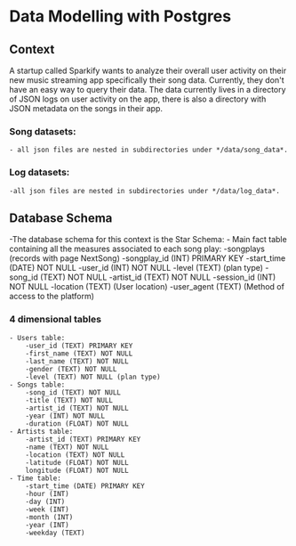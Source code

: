 # Data Modelling with Postgres

## Context

A startup called Sparkify wants to analyze their overall user activity on their new music streaming app specifically their song data. Currently, they don't have an easy way to query their data. The data currently lives in a  directory of JSON logs on user activity on the app, there is also a directory with JSON metadata on the songs in their app.

### Song datasets: 
    - all json files are nested in subdirectories under */data/song_data*.

### Log datasets: 
    -all json files are nested in subdirectories under */data/log_data*.
    
## Database Schema
-The database schema for this context is the Star Schema: 
    - Main fact table containing all the measures associated to each song play:
        -songplays (records with page NextSong)
        -songplay_id (INT) PRIMARY KEY 
        -start_time (DATE) NOT NULL
        -user_id (INT) NOT NULL
        -level (TEXT) (plan type)
        -song_id (TEXT) NOT NULL
        -artist_id (TEXT) NOT NULL
        -session_id (INT) NOT NULL
        -location (TEXT) (User location)
        -user_agent (TEXT) (Method of access to the platform)
### 4 dimensional tables
    - Users table:
        -user_id (TEXT) PRIMARY KEY
        -first_name (TEXT) NOT NULL
        -last_name (TEXT) NOT NULL
        -gender (TEXT) NOT NULL
        -level (TEXT) NOT NULL (plan type)
    - Songs table:
        -song_id (TEXT) NOT NULL
        -title (TEXT) NOT NULL
        -artist_id (TEXT) NOT NULL
        -year (INT) NOT NULL
        -duration (FLOAT) NOT NULL
    - Artists table:
        -artist_id (TEXT) PRIMARY KEY
        -name (TEXT) NOT NULL
        -location (TEXT) NOT NULL
        -latitude (FLOAT) NOT NULL
        longitude (FLOAT) NOT NULL
    - Time table:
        -start_time (DATE) PRIMARY KEY
        -hour (INT)
        -day (INT)
        -week (INT)
        -month (INT)
        -year (INT)
        -weekday (TEXT)
        